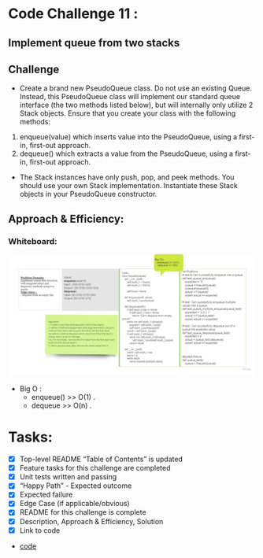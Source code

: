 # Code Challenge 11 :
## Implement queue from two stacks

## Challenge
* Create a brand new PseudoQueue class. Do not use an existing Queue. Instead, this PseudoQueue class will implement our standard queue interface (the two methods listed below), but will internally only utilize 2 Stack objects. Ensure that you create your class with the following methods:
 1. enqueue(value) which inserts value into the PseudoQueue, using a first-in, first-out approach.
 2. dequeue() which extracts a value from the PseudoQueue, using a first-in, first-out approach.
* The Stack instances have only push, pop, and peek methods. You should use your own Stack implementation. Instantiate these Stack objects in your PseudoQueue constructor.

## Approach & Efficiency:
### Whiteboard:
![image](../../assets/PesudoQueue.jpg)
* Big O :
  - enqueue() >> O(1) .
  - dequeue >> O(n) .

# Tasks:
- [x] Top-level README “Table of Contents” is updated
- [x] Feature tasks for this challenge are completed
- [x] Unit tests written and passing
- [x] “Happy Path” - Expected outcome
- [x] Expected failure
- [x] Edge Case (if applicable/obvious)
- [x] README for this challenge is complete
- [x] Description, Approach & Efficiency, Solution
- [x] Link to code

* [code](queue_with_stacks.py)
